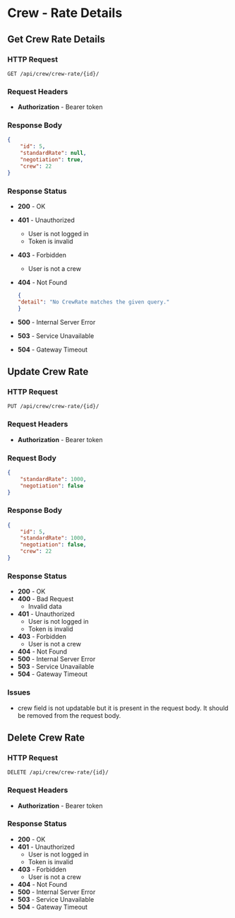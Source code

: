 # Crew - Rate Details

## Get Crew Rate Details

### HTTP Request

```http
GET /api/crew/crew-rate/{id}/
```

### Request Headers

- **Authorization** - Bearer token

### Response Body

```json
{
    "id": 5,
    "standardRate": null,
    "negotiation": true,
    "crew": 22
}
```

### Response Status

- **200** - OK
- **401** - Unauthorized
  - User is not logged in
  - Token is invalid
- **403** - Forbidden
  - User is not a crew
- **404** - Not Found

    ```json
    {
    "detail": "No CrewRate matches the given query."
    }
    ```

- **500** - Internal Server Error
- **503** - Service Unavailable
- **504** - Gateway Timeout

## Update Crew Rate

### HTTP Request

```http
PUT /api/crew/crew-rate/{id}/
```

### Request Headers

- **Authorization** - Bearer token

### Request Body

```json
{
    "standardRate": 1000,
    "negotiation": false
}
```

### Response Body

```json
{
    "id": 5,
    "standardRate": 1000,
    "negotiation": false,
    "crew": 22
}
```

### Response Status

- **200** - OK
- **400** - Bad Request
  - Invalid data
- **401** - Unauthorized
  - User is not logged in
  - Token is invalid
- **403** - Forbidden
  - User is not a crew
- **404** - Not Found
- **500** - Internal Server Error
- **503** - Service Unavailable
- **504** - Gateway Timeout

### Issues

- crew field is not updatable but it is present in the request body. It should be removed from the request body.

## Delete Crew Rate

### HTTP Request

```http
DELETE /api/crew/crew-rate/{id}/
```

### Request Headers

- **Authorization** - Bearer token

### Response Status

- **200** - OK
- **401** - Unauthorized
  - User is not logged in
  - Token is invalid
- **403** - Forbidden
  - User is not a crew
- **404** - Not Found
- **500** - Internal Server Error
- **503** - Service Unavailable
- **504** - Gateway Timeout
